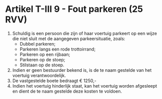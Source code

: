 # Artikel T-III 9 - Fout parkeren (25 RVV)

1. Schuldig is een persoon die zijn of haar voertuig parkeert op een wijze die niet sluit met de aangegeven parkeersituatie, zoals:
   * Dubbel parkeren;
   * Parkeren langs een rode trottoirrand;
   * Parkeren op een rijbaan;
   * Parkeren op de stoep;
   * Stilstaan op de stoep.
2. Indien er geen bestuurder bekend is, is de te naam gestelde van het voertuig verantwoordelijk.
3. De vastgestelde boete bedraagt € 1250,-
4. Indien het voertuig hinderlijk staat, kan het voertuig worden afgesleept en dient de te naam gestelde deze kosten te voldoen.

